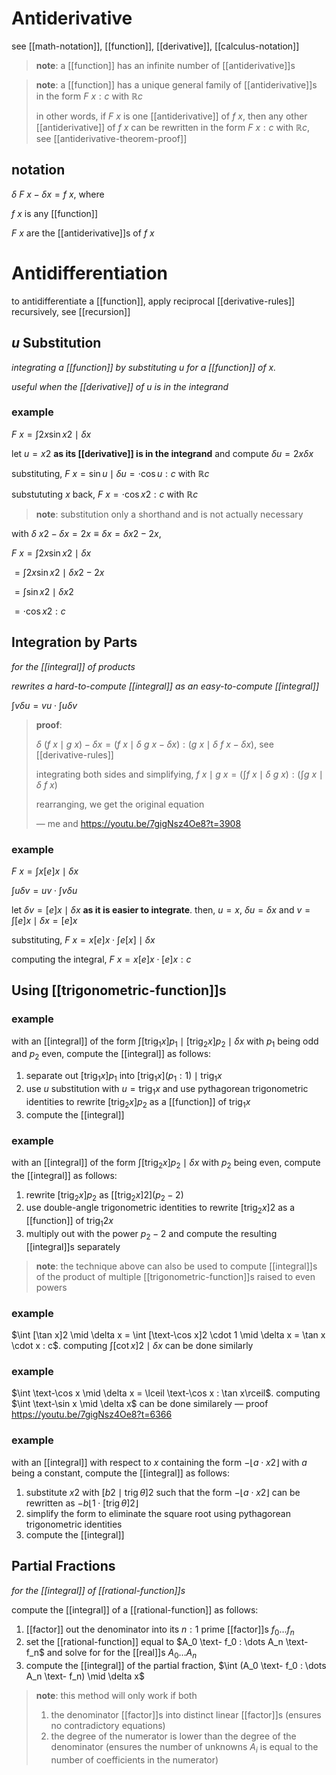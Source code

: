 # Antiderivative

see [[math-notation]], [[function]], [[derivative]], [[calculus-notation]]

> **note**: a [[function]] has an infinite number of [[antiderivative]]s

> **note**: a [[function]] has a unique general family of [[antiderivative]]s in the form $F\ x : c$ with $\mathbb R c$
>
> in other words, if $F\ x$ is one [[antiderivative]] of $f\ x$, then any other [[antiderivative]] of $f\ x$ can be rewritten in the form $F\ x : c$ with $\mathbb R c$, see [[antiderivative-theorem-proof]]

## notation

$\delta\ F\ x - \delta x = f\ x$, where

$f\ x$ is any [[function]]

$F\ x$ are the [[antiderivative]]s of $f\ x$

# Antidifferentiation

to antidifferentiate a [[function]], apply reciprocal [[derivative-rules]] recursively, see [[recursion]]

## $u$ Substitution

_integrating a [[function]] by substituting $u$ for a [[function]] of $x$._

_useful when the [[derivative]] of $u$ is in the integrand_

### example

$F\ x = \int 2x\sin x2 \mid \delta x$

let $u = x2$ **as its [[derivative]] is in the integrand** and compute $\delta u = 2x \delta x$

substituting, $F\ x = \sin u \mid \delta u = \cdot \cos u : c$ with $\mathbb R c$

substututing $x$ back, $F\ x = \cdot \cos x2 : c$ with $\mathbb R c$

> **note**: substitution only a shorthand and is not actually necessary

with $\delta\ x2 - \delta x = 2x \equiv \delta x = \delta x2 - 2x$,

$F\ x = \int 2x\sin x2 \mid \delta x$

$= \int 2x\sin x2 \mid \delta x2 - 2x$

$= \int \sin x2 \mid \delta x2$

$= \cdot \cos x2 : c$

## Integration by Parts

_for the [[integral]] of products_

_rewrites a hard-to-compute [[integral]] as an easy-to-compute [[integral]]_

$\int v \delta u = v u \cdot \int u \delta v$

> **proof**:
>
> $\delta\ (f\ x \mid g\ x) - \delta x = (f\ x \mid \delta\ g\ x - \delta x) : (g\ x \mid \delta\ f\ x - \delta x)$, see [[derivative-rules]]
>
> integrating both sides and simplifying, $f\ x \mid g\ x = (\int f\ x \mid \delta\ g\ x) : (\int g\ x \mid \delta\ f\ x)$
>
> rearranging, we get the original equation
>
> &mdash; me and <https://youtu.be/7gigNsz4Oe8?t=3908>

### example

$F\ x = \int x[e]x \mid \delta x$

$\int u \delta v = u v \cdot \int v \delta u$

let $\delta v = [e]x \mid \delta x$ **as it is easier to integrate**. then, $u = x$, $\delta u = \delta x$ and $v = \int [e]x \mid \delta x = [e]x$

substituting, $F\ x = x[e]x \cdot \int e[x] \mid \delta x$

computing the integral, $F\ x = x[e]x \cdot [e]x : c$

## Using [[trigonometric-function]]s

### example

with an [[integral]] of the form $\int [\operatorname{trig_1} x]p_1 \mid [\operatorname{trig_2} x]p_2 \mid \delta x$ with $p_1$ being odd and $p_2$ even, compute the [[integral]] as follows:

1. separate out $[\operatorname{trig_1} x]p_1$ into $[\operatorname{trig_1} x](p_1 : 1) \mid \operatorname{trig_1} x$
2. use $u$ substitution with $u = \operatorname{trig_1} x$ and use pythagorean trigonometric identities to rewrite $[\operatorname{trig_2} x]p_2$ as a [[function]] of $\operatorname{trig_1} x$
3. compute the [[integral]]

### example

with an [[integral]] of the form $\int [\operatorname{trig_2} x]p_2 \mid \delta x$ with $p_2$ being even, compute the [[integral]] as follows:

1. rewrite $[\operatorname{trig_2} x]p_2$ as $[[\operatorname{trig_2} x]2](p_2 - 2)$
2. use double-angle trigonometric identities to rewrite $[\operatorname{trig_2} x]2$ as a [[function]] of $\operatorname{trig_1} 2x$
3. multiply out with the power $p_2 - 2$ and compute the resulting [[integral]]s separately

> **note**: the technique above can also be used to compute [[integral]]s of the product of multiple [[trigonometric-function]]s raised to even powers

### example

$\int [\tan x]2 \mid \delta x = \int [\text-\cos x]2 \cdot 1 \mid \delta x = \tan x \cdot x : c$. computing $\int [\cot x]2 \mid \delta x$ can be done similarly

### example

$\int \text-\cos x \mid \delta x = \lceil \text-\cos x : \tan x\rceil$. computing $\int \text-\sin x \mid \delta x$ can be done similarely &mdash; proof <https://youtu.be/7gigNsz4Oe8?t=6366>

### example

with an [[integral]] with respect to $x$ containing the form $-\lfloor a \cdot x2 \rfloor$ with $a$ being a constant, compute the [[integral]] as follows:

1. substitute $x2$ with $[b2 \mid \operatorname{trig} \theta]2$ such that the form $-\lfloor a \cdot x2 \rfloor$ can be rewritten as $-b\lfloor 1 \cdot [\operatorname{trig} \theta]2 \rfloor$
2. simplify the form to eliminate the square root using pythagorean trigonometric identities
3. compute the [[integral]]

## Partial Fractions

_for the [[integral]] of [[rational-function]]s_

compute the [[integral]] of a [[rational-function]] as follows:

1. [[factor]] out the denominator into its $n : 1$ prime [[factor]]s $f_0 \dots f_n$
2. set the [[rational-function]] equal to $A_0 \text- f_0 : \dots A_n \text- f_n$ and solve for for the [[real]]s $A_0 \dots A_n$
3. compute the [[integral]] of the partial fraction, $\int (A_0 \text- f_0 : \dots A_n \text- f_n) \mid \delta x$

> **note**: this method will only work if both
>
> 1. the denominator [[factor]]s into distinct linear [[factor]]s (ensures no contradictory equations)
> 2. the degree of the numerator is lower than the degree of the denominator (ensures the number of unknowns $A_i$ is equal to the number of coefficients in the numerator)
